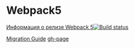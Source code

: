 # Webpack5

[Информация о релизе Webpack 5](https://webpack.js.org/blog/2020-10-10-webpack-5-release/)[![Build status](https://ci.appveyor.com/api/projects/status/2kja5i75qw1v8ki4?svg=true)](https://ci.appveyor.com/project/WandererDL2017/ahj-code-env)

[Migration Guide](https://webpack.js.org/migrate/5/)
[gh-page](https://wandererdl2017.github.io/ahj-code-env/)